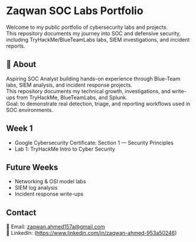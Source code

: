 # Zaqwan SOC Labs Portfolio

Welcome to my public portfolio of cybersecurity labs and projects.  
This repository documents my journey into SOC and defensive security,  
including TryHackMe/BlueTeamLabs labs, SIEM investigations, and incident reports.

## 🧠 About
Aspiring SOC Analyst building hands-on experience through Blue-Team labs, SIEM analysis, and incident response projects.  
This repository documents my technical growth, investigations, and write-ups from TryHackMe, BlueTeamLabs, and Splunk.  
Goal: to demonstrate real detection, triage, and reporting workflows used in SOC environments.

## Week 1
- Google Cybersecurity Certificate: Section 1 — Security Principles
- Lab 1: TryHackMe Intro to Cyber Security

## Future Weeks
- Networking & OSI model labs
- SIEM log analysis
- Incident response write-ups

## Contact
📧 Email: zaqwan.ahmed157a@gmail.com  
🔗 LinkedIn: (https://www.linkedin.com/in/zaqwan-ahmed-953a50246)
